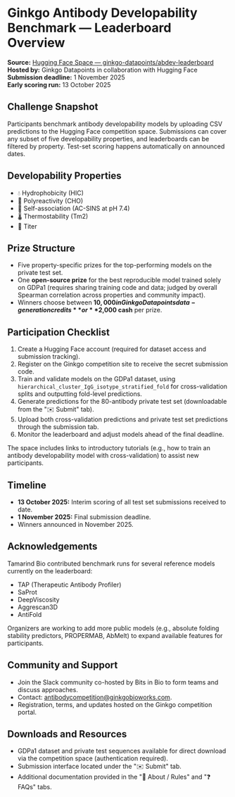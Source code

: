# Ginkgo Antibody Developability Benchmark — Leaderboard Overview

**Source:** [Hugging Face Space — ginkgo-datapoints/abdev-leaderboard](https://huggingface.co/spaces/ginkgo-datapoints/abdev-leaderboard)  
**Hosted by:** Ginkgo Datapoints in collaboration with Hugging Face  
**Submission deadline:** 1 November 2025  
**Early scoring run:** 13 October 2025

## Challenge Snapshot
Participants benchmark antibody developability models by uploading CSV predictions to the Hugging Face competition space. Submissions can cover any subset of five developability properties, and leaderboards can be filtered by property. Test-set scoring happens automatically on announced dates.

## Developability Properties
- 💧 Hydrophobicity (HIC)  
- 🎯 Polyreactivity (CHO)  
- 🧲 Self-association (AC-SINS at pH 7.4)  
- 🌡️ Thermostability (Tm2)  
- 🧪 Titer

## Prize Structure
- Five property-specific prizes for the top-performing models on the private test set.  
- One **open-source prize** for the best reproducible model trained solely on GDPa1 (requires sharing training code and data; judged by overall Spearman correlation across properties and community impact).  
- Winners choose between **$10,000 in Ginkgo Datapoints data-generation credits** or **$2,000 cash** per prize.

## Participation Checklist
1. Create a Hugging Face account (required for dataset access and submission tracking).  
2. Register on the Ginkgo competition site to receive the secret submission code.  
3. Train and validate models on the GDPa1 dataset, using `hierarchical_cluster_IgG_isotype_stratified_fold` for cross-validation splits and outputting fold-level predictions.  
4. Generate predictions for the 80-antibody private test set (downloadable from the "✉️ Submit" tab).  
5. Upload both cross-validation predictions and private test set predictions through the submission tab.  
6. Monitor the leaderboard and adjust models ahead of the final deadline.

The space includes links to introductory tutorials (e.g., how to train an antibody developability model with cross-validation) to assist new participants.

## Timeline
- **13 October 2025:** Interim scoring of all test set submissions received to date.  
- **1 November 2025:** Final submission deadline.  
- Winners announced in November 2025.

## Acknowledgements
Tamarind Bio contributed benchmark runs for several reference models currently on the leaderboard:
- TAP (Therapeutic Antibody Profiler)  
- SaProt  
- DeepViscosity  
- Aggrescan3D  
- AntiFold

Organizers are working to add more public models (e.g., absolute folding stability predictors, PROPERMAB, AbMelt) to expand available features for participants.

## Community and Support
- Join the Slack community co-hosted by Bits in Bio to form teams and discuss approaches.  
- Contact: [antibodycompetition@ginkgobioworks.com](mailto:antibodycompetition@ginkgobioworks.com).  
- Registration, terms, and updates hosted on the Ginkgo competition portal.

## Downloads and Resources
- GDPa1 dataset and private test sequences available for direct download via the competition space (authentication required).  
- Submission interface located under the "✉️ Submit" tab.  
- Additional documentation provided in the "📖 About / Rules" and "❓ FAQs" tabs.
